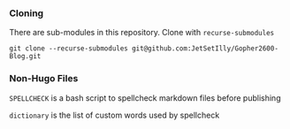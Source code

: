 ### Cloning

There are sub-modules in this repository. Clone with `recurse-submodules`

`git clone --recurse-submodules git@github.com:JetSetIlly/Gopher2600-Blog.git`

### Non-Hugo Files

`SPELLCHECK` is a bash script to spellcheck markdown files before publishing

`dictionary` is the list of custom words used by spellcheck

